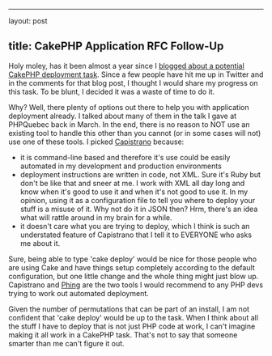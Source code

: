 <hr />

<p>layout: post</p>

<h2>title: CakePHP Application RFC Follow-Up</h2>

<p>Holy moley, has it been almost a year since I <a href="http://www.littlehart.net/atthekeyboard/2008/05/16/cakephp-application-deployment-rfc">blogged about a potential CakePHP deployment task</a>.  Since a few people have hit me up in Twitter and in the comments for that blog post, I thought I would share my progress on this task.  To be blunt, I decided it was a waste of time to do it.</p>

<p>
Why?  Well, there plenty of options out there to help you with application deployment already.  I talked about many of them in the talk I gave at PHPQuebec back in March.  In the end, there is no reason to NOT use an existing tool to handle this other than you cannot (or in some cases will not) use one of these tools.  I picked <a href="http://www.capify.org">Capistrano</a> because:
<ul>
<li>it is command-line based and therefore it's use could be easily automated in my development and production environments</li>
<li>deployment instructions are written in code, not XML.  Sure it's Ruby but don't be like that and sneer at me.  I work with XML all day long and know when it's good to use it and when it's not good to use it.  In my opinion, using it as a configuration file to tell you where to deploy your stuff is a misuse of it.  Why not do it in JSON then?  Hrm, there's an idea what will rattle around in my brain for a while.</li>
<li>it doesn't care what you are trying to deploy, which I think is such an understated feature of Capistrano that I tell it to EVERYONE who asks me about it.</li>
</ul>
</p>

<p>
Sure, being able to type 'cake deploy' would be nice for those people who are using Cake and have things setup completely according to the default configuration, but one little change and the whole thing might just blow up.  Capistrano and <a href="http://phing.info/trac/">Phing</a> are the two tools I would recommend to any PHP devs trying to work out automated deployment.
</p>

<p>Given the number of permutations that can be part of an install, I am not confident that 'cake deploy' would be up to the task.  When I think about all the stuff I have to deploy that is not just PHP code at work, I can't imagine making it all work in a CakePHP task.  That's not to say that someone smarter than me can't figure it out.
</p>

